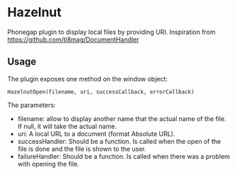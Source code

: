 Hazelnut
========

Phonegap plugin to display local files by providing URI. Inspiration from https://github.com/ti8mag/DocumentHandler

## Usage

The plugin exposes one method on the window object: 

    HazelnutOpen(filename, uri, successCallback, errorCallback)

The parameters: 

* filename: allow to display another name that the actual name of the file. If null, it will take the actual name.
* uri: A local URL to a document (format Absolute URL).
* successHandler: Should be a function. Is called when the open of the file is done and the file is shown to the user. 
* failureHandler: Should be a function. Is called when there was a problem with opening the file. 
